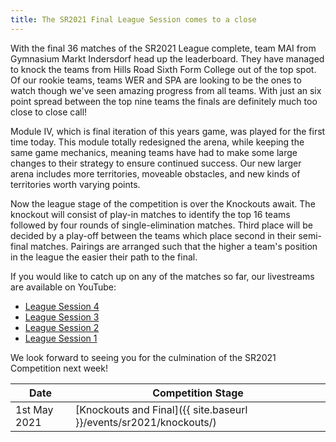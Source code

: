```yaml
---
title: The SR2021 Final League Session comes to a close
---
```


With the final 36 matches of the SR2021 League complete, team MAI from Gymnasium
Markt Indersdorf head up the leaderboard. They have managed to knock the teams from
Hills Road Sixth Form College out of the top spot. Of our rookie teams, teams WER
and SPA are looking to be the ones to watch though we've seen amazing progress
from all teams. With just an six point spread between the top nine teams the
finals are definitely much too close to close call!

Module Ⅳ, which is final iteration of this years game, was played for the
first time today. This module totally redesigned the arena, while keeping
the same game mechanics, meaning teams have had to make some large changes
to their strategy to ensure continued success. Our new larger arena includes
more territories, moveable obstacles, and new kinds of territories worth
varying points.

Now the league stage of the competition is over the Knockouts await.
The knockout will consist of play-in matches to identify the top 16 teams
followed by four rounds of single-elimination matches. Third place will be
decided by a play-off between the teams which place second in their semi-final
matches. Pairings are arranged such that the higher a team's position in the league
the easier their path to the final.

If you would like to catch up on any of the matches so far, our livestreams are
available on YouTube:

* [League Session 4](https://www.youtube.com/watch?v=E9gF-GZbf5M)
* [League Session 3](https://www.youtube.com/watch?v=MpuhtW4mCKM)
* [League Session 2](https://www.youtube.com/watch?v=RwW5Oz30gbE)
* [League Session 1](https://www.youtube.com/watch?v=cAvk-nfTUis)

We look forward to seeing you for the culmination of the SR2021 Competition next week!

| Date              | Competition Stage                                                                     |
|-------------------|---------------------------------------------------------------------------------------|
| 1st May 2021      | [Knockouts and Final]({{ site.baseurl }}/events/sr2021/knockouts/)                    |
